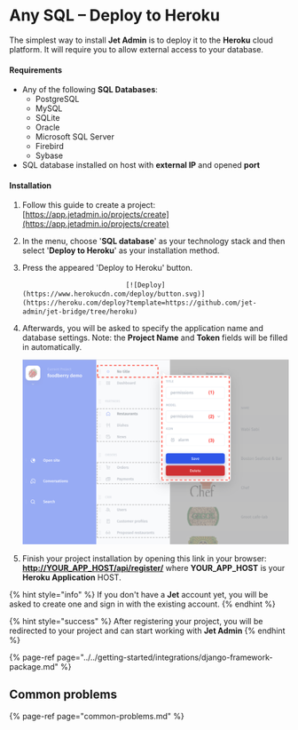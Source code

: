 # Any SQL – Deploy to Heroku

The simplest way to install **Jet Admin** is to deploy it to the **Heroku** cloud platform. It will require you to allow external access to your database.

#### Requirements

* Any of the following **SQL Databases**:
  * PostgreSQL 
  * MySQL 
  * SQLite 
  * Oracle 
  * Microsoft SQL Server 
  * Firebird 
  * Sybase
* SQL database installed on host with **external IP** and opened **port**

#### Installation

1. Follow this guide to create a project: [https://app.jetadmin.io/projects/create](https://app.jetadmin.io/projects/create)
2. In the menu, choose '**SQL database**' as your technology stack and then select '**Deploy to Heroku**' as your installation method.

3. Press the appeared 'Deploy to Heroku' button. 

                                 [![Deploy](https://www.herokucdn.com/deploy/button.svg)](https://heroku.com/deploy?template=https://github.com/jet-admin/jet-bridge/tree/heroku)

4. Afterwards, you will be asked to specify the application name and database settings. Note: the **Project Name** and **Token** fields will be filled in automatically.   


   ![](../../.gitbook/assets/image%20%2838%29.png)



5. Finish your project installation by opening this link in your browser: [**http://YOUR\_APP\_HOST/api/register/**](http://localhost:8888/api/register/) where **YOUR\_APP\_HOST** is your **Heroku Application** HOST.

{% hint style="info" %}
If you don't have a **Jet** account yet, you will be asked to create one and sign in with the existing account.
{% endhint %}

{% hint style="success" %}
After registering your project, you will be redirected to your project and can start working with **Jet Admin**
{% endhint %}

{% page-ref page="../../getting-started/integrations/django-framework-package.md" %}

## Common problems

{% page-ref page="common-problems.md" %}

